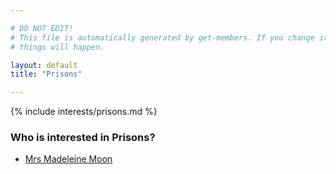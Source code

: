 ```yaml
---

# DO NOT EDIT!
# This file is automatically generated by get-members. If you change it, bad
# things will happen.

layout: default
title: "Prisons"

---
```


{% include interests/prisons.md %}

### Who is interested in Prisons?


* [Mrs Madeleine Moon](/members/mrs-madeleine-moon.html)

